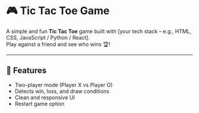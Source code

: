 # 🎮 Tic Tac Toe Game  

A simple and fun **Tic Tac Toe** game built with [your tech stack – e.g., HTML, CSS, JavaScript / Python / React].  
Play against a friend and see who wins 🏆!  

---

## 🚀 Features
- Two-player mode (Player X vs Player O)
- Detects win, loss, and draw conditions
- Clean and responsive UI
- Restart game option
